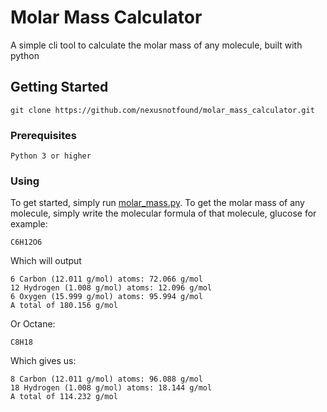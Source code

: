 # Molar Mass Calculator

A simple cli tool to calculate the molar mass of any molecule, built with python

## Getting Started

```
git clone https://github.com/nexusnotfound/molar_mass_calculator.git
```

### Prerequisites

```
Python 3 or higher
```

### Using
To get started, simply run [molar_mass.py](molar_mass.py). To get the molar mass of any molecule, simply write the molecular formula of that molecule, glucose for example:
```
C6H12O6
```

Which will output
```
6 Carbon (12.011 g/mol) atoms: 72.066 g/mol
12 Hydrogen (1.008 g/mol) atoms: 12.096 g/mol
6 Oxygen (15.999 g/mol) atoms: 95.994 g/mol
A total of 180.156 g/mol
```

Or Octane:
```
C8H18
```

Which gives us:
```
8 Carbon (12.011 g/mol) atoms: 96.088 g/mol
18 Hydrogen (1.008 g/mol) atoms: 18.144 g/mol
A total of 114.232 g/mol
```